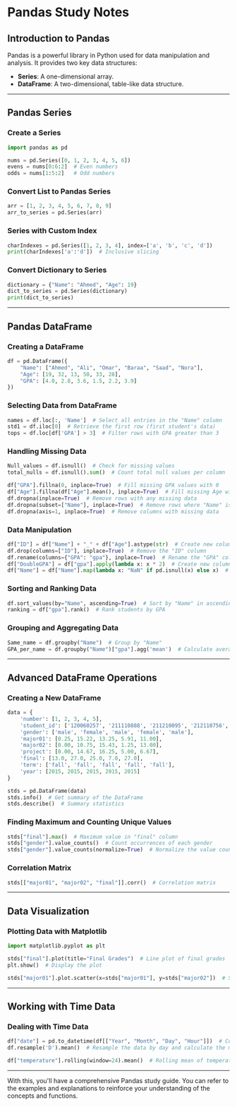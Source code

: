 # Pandas Study Notes

## Introduction to Pandas
Pandas is a powerful library in Python used for data manipulation and analysis. It provides two key data structures:
- **Series**: A one-dimensional array.
- **DataFrame**: A two-dimensional, table-like data structure.

---

## Pandas Series

### Create a Series
```python
import pandas as pd

nums = pd.Series([0, 1, 2, 3, 4, 5, 6])
evens = nums[0:6:2]  # Even numbers
odds = nums[1:5:2]   # Odd numbers
```

### Convert List to Pandas Series
```python
arr = [1, 2, 3, 4, 5, 6, 7, 8, 9]
arr_to_series = pd.Series(arr)
```

### Series with Custom Index
```python
charIndexes = pd.Series([1, 2, 3, 4], index=['a', 'b', 'c', 'd'])
print(charIndexes['a':'d'])  # Inclusive slicing
```

### Convert Dictionary to Series
```python
dictionary = {"Name": "Ahmed", "Age": 19}
dict_to_series = pd.Series(dictionary)
print(dict_to_series)
```

---

## Pandas DataFrame

### Creating a DataFrame
```python
df = pd.DataFrame({
    "Name": ["Ahmed", "Ali", "Omar", "Baraa", "Saad", "Nora"],
    "Age": [19, 32, 13, 50, 33, 28],
    "GPA": [4.0, 2.8, 3.6, 1.5, 2.2, 3.9]
})
```

### Selecting Data from DataFrame
```python
names = df.loc[:, 'Name']  # Select all entries in the "Name" column
std1 = df.iloc[0]  # Retrieve the first row (first student's data)
tops = df.loc[df['GPA'] > 3]  # Filter rows with GPA greater than 3
```

### Handling Missing Data
```python
Null_values = df.isnull()  # Check for missing values
total_nulls = df.isnull().sum()  # Count total null values per column

df["GPA"].fillna(0, inplace=True)  # Fill missing GPA values with 0
df["Age"].fillna(df["Age"].mean(), inplace=True)  # Fill missing Age with mean
df.dropna(inplace=True)  # Remove rows with any missing data
df.dropna(subset=["Name"], inplace=True)  # Remove rows where "Name" is missing
df.dropna(axis=1, inplace=True)  # Remove columns with missing data
```

### Data Manipulation
```python
df["ID"] = df["Name"] + "_" + df["Age"].astype(str)  # Create new column by concatenating Name and Age
df.drop(columns=["ID"], inplace=True)  # Remove the "ID" column
df.rename(columns={"GPA": "gpa"}, inplace=True)  # Rename the "GPA" column to "gpa"
df["DoubleGPA"] = df["gpa"].apply(lambda x: x * 2)  # Create new column by applying a function
df["Name"] = df["Name"].map(lambda x: "NaN" if pd.isnull(x) else x)  # Map null values to "NaN" in the "Name" column
```

### Sorting and Ranking Data
```python
df.sort_values(by="Name", ascending=True)  # Sort by "Name" in ascending order
ranking = df["gpa"].rank()  # Rank students by GPA
```

### Grouping and Aggregating Data
```python
Same_name = df.groupby("Name")  # Group by "Name"
GPA_per_name = df.groupby("Name")["gpa"].agg('mean')  # Calculate average GPA per name
```

---

## Advanced DataFrame Operations

### Creating a New DataFrame
```python
data = {
    'number': [1, 2, 3, 4, 5],
    'student_id': ['120060257', '211110888', '211210095', '212110756', '212110889'],
    'gender': ['male', 'female', 'male', 'female', 'male'],
    'major01': [0.25, 15.22, 13.25, 5.91, 11.00],
    'major02': [0.00, 10.75, 15.43, 1.25, 13.00],
    'project': [0.00, 14.67, 16.25, 5.00, 6.67],
    'final': [13.0, 27.0, 25.0, 7.0, 27.0],
    'term': ['fall', 'fall', 'fall', 'fall', 'fall'],
    'year': [2015, 2015, 2015, 2015, 2015]
}

stds = pd.DataFrame(data)
stds.info()  # Get summary of the DataFrame
stds.describe()  # Summary statistics
```

### Finding Maximum and Counting Unique Values
```python
stds["final"].max()  # Maximum value in "final" column
stds["gender"].value_counts()  # Count occurrences of each gender
stds["gender"].value_counts(normalize=True)  # Normalize the value counts (get percentage)
```

### Correlation Matrix
```python
stds[["major01", "major02", "final"]].corr()  # Correlation matrix
```

---

## Data Visualization

### Plotting Data with Matplotlib
```python
import matplotlib.pyplot as plt

stds["final"].plot(title="Final Grades")  # Line plot of final grades
plt.show()  # Display the plot

stds["major01"].plot.scatter(x=stds["major01"], y=stds["major02"])  # Scatter plot
```

---

## Working with Time Data

### Dealing with Time Data
```python
df["date"] = pd.to_datetime(df[["Year", "Month", "Day", "Hour"]])  # Convert columns to datetime
df.resample('D').mean()  # Resample the data by day and calculate the mean

df["temperature"].rolling(window=24).mean()  # Rolling mean of temperature over 24 hours
```

---

With this, you'll have a comprehensive Pandas study guide. You can refer to the examples and explanations to reinforce your understanding of the concepts and functions.

